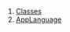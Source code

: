

1. [Classes](view_model_lang_view_model/view_model_lang_view_model-library.html#classes)
2. [AppLanguage](view_model_lang_view_model/AppLanguage-class.html)
